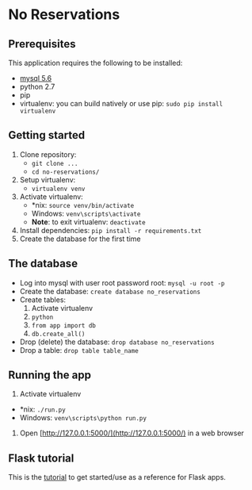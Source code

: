 # No Reservations

## Prerequisites
This application requires the following to be installed:
* [mysql 5.6](http://dev.mysql.com/downloads/mysql/)
* python 2.7
* pip
* virtualenv: you can build natively or use pip: `sudo pip install virtualenv`

## Getting started
1. Clone repository:
    * `git clone ...`
    * `cd no-reservations/`
1. Setup virtualenv:
    * `virtualenv venv`
1. Activate virtualenv:
    * \*nix: `source venv/bin/activate`
    * Windows: `venv\scripts\activate`
    * **Note**: to exit virtualenv: `deactivate`
1. Install dependencies: `pip install -r requirements.txt`
1. Create the database for the first time

## The database
* Log into mysql with user root password root: `mysql -u root -p`
* Create the database: `create database no_reservations`
* Create tables:
    1. Activate virtualenv
    1. `python`
    1. `from app import db`
    1. `db.create_all()`
* Drop (delete) the database: `drop database no_reservations`
* Drop a table: `drop table table_name`

## Running the app
1. Activate virtualenv
* \*nix: `./run.py`
* Windows: `venv\scripts\python run.py`
1. Open [http://127.0.0.1:5000/](http://127.0.0.1:5000/) in a web browser

## Flask tutorial
This is the [tutorial](http://blog.miguelgrinberg.com/post/the-flask-mega-tutorial-part-i-hello-world) to get started/use as a reference for Flask apps.
